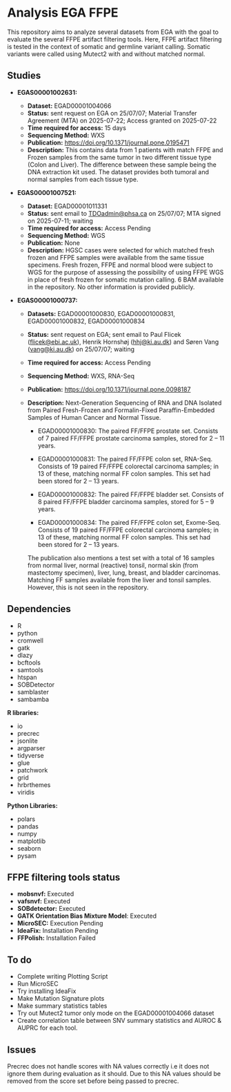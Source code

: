# Analysis EGA FFPE

This repository aims to analyze several datasets from EGA with the goal to evaluate the several FFPE artifact filtering tools. Here, FFPE artifact filtering is tested in the context of somatic and germline variant calling. Somatic variants were called using Mutect2 with and without matched normal.

## Studies

- **EGAS00001002631:**
    - **Dataset:** EGAD00001004066
    - **Status:** sent request on EGA on 25/07/07; Material Transfer Agreement (MTA) on 2025-07-22; Access granted on 2025-07-22 
    - **Time required for access:** 15 days
    - **Sequencing Method:** WXS
    - **Publication:** https://doi.org/10.1371/journal.pone.0195471
    - **Description:** This contains data from 1 patients with match FFPE and Frozen samples from the same tumor in two different tissue type (Colon and Liver). The difference between these sample being the DNA extraction kit used. The dataset provides both tumoral and normal samples from each tissue type.


- **EGAS00001007521:**
    - **Dataset:** EGAD00001011331
    - **Status:** sent email to TDOadmin@phsa.ca on 25/07/07; MTA signed on 2025-07-11; waiting
    - **Time required for access:** Access Pending
    - **Sequencing Method:** WGS
    - **Publication:** None
    - **Description:** HGSC cases were selected for which matched fresh frozen and FFPE samples were available from the same tissue specimens.  Fresh frozen, FFPE and normal blood were subject to WGS for the purpose of assessing the possibility of using FFPE WGS in place of fresh frozen for somatic mutation calling. 6 BAM available in the repository. No other information is provided publicly.


- **EGAS00001000737:**
    - **Datasets:** EGAD00001000830, EGAD00001000831, EGAD00001000832, EGAD00001000834 
    - **Status:** sent request on EGA; sent email to Paul Flicek (flicek@ebi.ac.uk), Henrik Hornshøj (hhj@ki.au.dk) and Søren Vang (vang@ki.au.dk) on 25/07/07; waiting
    - **Time required for access:** Access Pending
    - **Sequencing Method:** WXS, RNA-Seq
    - **Publication:** https://doi.org/10.1371/journal.pone.0098187
    - **Description:** Next-Generation Sequencing of RNA and DNA Isolated from Paired Fresh-Frozen and Formalin-Fixed Paraffin-Embedded Samples of Human Cancer and Normal Tissue.

        - EGAD00001000830: The paired FF/FFPE prostate set. Consists of 7 paired FF/FFPE prostate carcinoma samples, stored for 2 – 11 years.

        - EGAD00001000831: The paired FF/FFPE colon set, RNA-Seq. Consists of 19 paired FF/FFPE colorectal carcinoma samples; in 13 of these, matching normal FF colon samples. This set had been stored for 2 – 13 years.
        
        - EGAD00001000832: The paired FF/FFPE bladder set. Consists of 8 paired FF/FFPE bladder carcinoma samples, stored for 5 – 9 years.

        - EGAD00001000834: The paired FF/FFPE colon set, Exome-Seq. Consists of 19 paired FF/FFPE colorectal carcinoma samples; in 13 of these, matching normal FF colon samples. This set had been stored for 2 – 13 years.

        The publication also mentions a test set with a total of 16 samples from normal liver, normal (reactive) tonsil, normal skin (from mastectomy specimen), liver, lung, breast, and bladder carcinomas. Matching FF samples available from the liver and tonsil samples. However, this is not seen in the repository.


## Dependencies

- R
- python
- cromwell
- gatk
- dlazy
- bcftools
- samtools
- htspan
- SOBDetector
- samblaster
- sambamba

**R libraries:**

- io
- precrec
- jsonlite
- argparser
- tidyverse
- glue
- patchwork
- grid
- hrbrthemes
- viridis

**Python Libraries:**
- polars
- pandas
- numpy
- matplotlib
- seaborn
- pysam


## FFPE filtering tools status

- **mobsnvf:** Executed
- **vafsnvf:** Executed
- **SOBdetector:** Executed
- **GATK Orientation Bias Mixture Model**: Executed
- **MicroSEC:** Execution Pending
- **IdeaFix:** Installation Pending
- **FFPolish:** Installation Failed


## To do
- Complete writing Plotting Script
- Run MicroSEC
- Try installing IdeaFix
- Make Mutation Signature plots
- Make summary statistics tables
- Try out Mutect2 tumor only mode on the EGAD00001004066 dataset
- Create correlation table between SNV summary statistics and AUROC & AUPRC for each tool.


## Issues

Precrec does not handle scores with NA values correctly i.e it does not ignore them during evaluation as it should. Due to this NA values should be removed from the score set before being passed to precrec.


